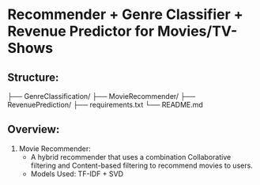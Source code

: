 # Recommender + Genre Classifier + Revenue Predictor for Movies/TV-Shows
## Structure:
├── GenreClassification/
├── MovieRecommender/
├── RevenuePrediction/
├── requirements.txt
└── README.md
## Overview:
1. Movie Recommender:
   - A hybrid recommender that uses a combination Collaborative filtering and Content-based filtering to recommend movies to users.
   - Models Used: TF-IDF + SVD
